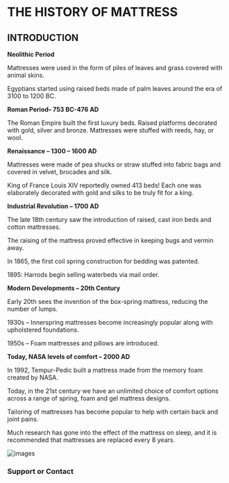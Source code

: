 # THE HISTORY OF MATTRESS

## INTRODUCTION
**Neolithic Period**

Mattresses were used in the form of piles of leaves and grass covered with animal skins.

Egyptians started using raised beds made of palm leaves around the era of 3100 to 1200 BC.

**Roman Period– 753 BC-476 AD**

The Roman Empire built the first luxury beds. Raised platforms decorated with gold, silver and bronze. Mattresses were stuffed with reeds, hay, or wool.

**Renaissance – 1300 – 1600 AD**

Mattresses were made of pea shucks or straw stuffed into fabric bags and covered in velvet, brocades and silk.

King of France Louis XIV reportedly owned 413 beds! Each one was elaborately decorated with gold and silks to be truly fit for a king.

**Industrial Revolution – 1700 AD**

The late 18th century saw the introduction of raised, cast iron beds and cotton mattresses.

The raising of the mattress proved effective in keeping bugs and vermin away.

In 1865, the first coil spring construction for bedding was patented.

1895: Harrods begin selling waterbeds via mail order.

**Modern Developments – 20th Century**

Early 20th sees the invention of the box-spring mattress, reducing the number of lumps.

1930s – Innerspring mattresses become increasingly popular along with upholstered foundations.

1950s – Foam mattresses and pillows are introduced.

**Today, NASA levels of comfort – 2000 AD**

In 1992, Tempur-Pedic built a mattress made from the memory foam created by NASA.

Today, in the 21st century we have an unlimited choice of comfort options across a range of spring, foam and gel mattress designs.

Tailoring of mattresses has become popular to help with certain back and joint pains.

Much research has gone into the effect of the mattress on sleep, and it is recommended that mattresses are replaced every 8 years.

![images](https://user-images.githubusercontent.com/105621559/169075658-a8719163-5db4-4148-88c8-83657ef10987.jpg)


### Support or Contact


